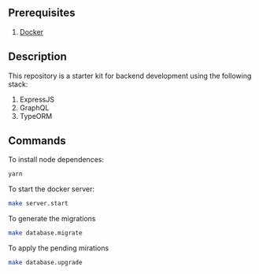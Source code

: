 ## Prerequisites
1. [Docker](https://www.docker.com/)

## Description

This repository is a starter kit for backend development using the following stack:

1. ExpressJS
2. GraphQL
3. TypeORM

## Commands

To install node dependences:

```bash
yarn
```

To start the docker server:

```bash
make server.start
```

To generate the migrations
```bash
make database.migrate
```

To apply the pending mirations
```bash
make database.upgrade
```
